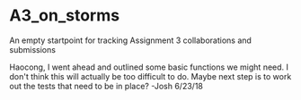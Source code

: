 # A3_on_storms
An empty startpoint for tracking Assignment 3 collaborations and submissions

Haocong, I went ahead and outlined some basic functions we might need. I don't think this will actually be too
difficult to do. Maybe next step is to work out the tests that need to be in place? -Josh 6/23/18


